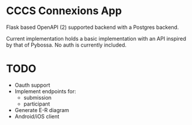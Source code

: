 # CCCS Connexions App

Flask based OpenAPI (2) supported backend with a Postgres backend.

Current implementation holds a basic implementation with an API inspired by that of Pybossa. No auth is currently included.

# TODO

* Oauth support
* Implement endpoints for:
  * submission
  * participant
* Generate E-R diagram
* Android/iOS client
